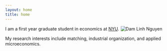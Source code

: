 ```yaml
---
layout: home
title: home
---
```


<img src="https://dlinh-n.github.io/f/img/dam_linh_nguyen.jpeg" alt = "Dam Linh Nguyen"
style="float:right; padding: 0px 0px 0px 4px">  

I am a first year graduate student in economics at
<a href="https://as.nyu.edu/content/nyu-as/as/departments/econ.html" target="_blank" rel="noopener noreferrer">NYU</a>.  

My research interests include matching, industrial organization, and applied microeconomics.

<div style="line-height:175%;"> <br> </div>
